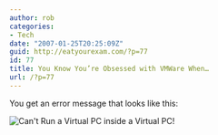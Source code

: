 ```yaml
---
author: rob
categories:
- Tech
date: "2007-01-25T20:25:09Z"
guid: http://eatyourexam.com/?p=77
id: 77
title: You Know You’re Obsessed with VMWare When…
url: /?p=77
---
```

You get an error message that looks like this:

![Can't Run a Virtual PC inside a Virtual PC!](http://eatyourexam.com/my-images/virtual.jpg)